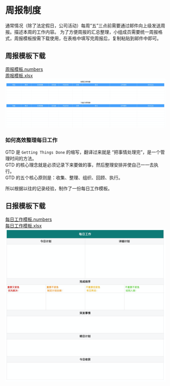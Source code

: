 # 周报制度

通常情况（除了法定假日，公司活动）每周“五”三点前需要通过邮件向上级发送周报。描述本周的工作内容。
为了方便周报的汇总整理，小组成员需要统一周报格式，周报模板按需下载使用，在表格中填写完周报后，复制粘贴到邮件中即可。

## 周报模板下载

[周报模板.numbers](https://github.com/xiyun-international/standard/blob/master/docs/template/%E5%91%A8%E6%8A%A5%E6%A8%A1%E6%9D%BF.numbers?raw=true)  
[周报模板.xlsx](https://github.com/xiyun-international/standard/blob/master/docs/template/%E5%91%A8%E6%8A%A5%E6%A8%A1%E6%9D%BF.xlsx?raw=true)
![](./template/weekly.png)

### 如何高效整理每日工作

GTD 是 `Getting Things Done` 的缩写，翻译过来就是 “把事情处理完”，是一个管理时间的方法。  
GTD 的核心理念就是必须记录下来要做的事，然后整理安排并使自己一一去执行。  
GTD 的五个核心原则是：收集、整理、组织、回顾、执行。

所以根据以往的记录经验，制作了一份每日工作模板。

## 日报模板下载

[每日工作模板.numbers](https://github.com/xiyun-international/standard/blob/master/docs/template/%E6%AF%8F%E6%97%A5%E5%B7%A5%E4%BD%9C%E6%A8%A1%E6%9D%BF.numbers?raw=true)  
[每日工作模板.xlsx](https://github.com/xiyun-international/standard/blob/master/docs/template/%E6%AF%8F%E6%97%A5%E5%B7%A5%E4%BD%9C%E6%A8%A1%E6%9D%BF.xlsx?raw=true)  
![](./template/day.png)
